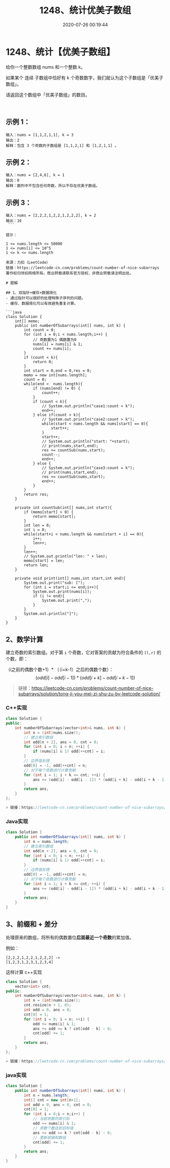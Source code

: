 ﻿---
title: 1248、统计优美子数组
categories:
- leetcode
tags:
  - null
date: 2020-07-26 00:19:44
---

# 1248、统计【优美子数组】
给你一个整数数组 nums 和一个整数 k。

如果某个 连续 子数组中恰好有 k 个奇数数字，我们就认为这个子数组是「优美子数组」。

请返回这个数组中「优美子数组」的数目。

 

## 示例 1：
```
输入：nums = [1,1,2,1,1], k = 3
输出：2
解释：包含 3 个奇数的子数组是 [1,1,2,1] 和 [1,2,1,1] 。
```
## 示例 2：
```
输入：nums = [2,4,6], k = 1
输出：0
解释：数列中不包含任何奇数，所以不存在优美子数组。
```
## 示例 3：
```
输入：nums = [2,2,2,1,2,2,1,2,2,2], k = 2
输出：16
 ```

提示：

1 <= nums.length <= 50000
1 <= nums[i] <= 10^5
1 <= k <= nums.length

来源：力扣（LeetCode）
链接：https://leetcode-cn.com/problems/count-number-of-nice-subarrays
著作权归领扣网络所有。商业转载请联系官方授权，非商业转载请注明出处。

# 题解

## 1、双指针+缓存+数据简化
- 通过指针可以很好的处理特殊子序列的问题。
- 缓存、数据简化可以有效避免重复计算。

```java
class Solution {
    int[] memo;
    public int numberOfSubarrays(int[] nums, int k) {
        int count = 0;
        for (int i = 0;i < nums.length;i++) {
            // 奇数置为1 偶数置为0
            nums[i] = nums[i] & 1;
            count += nums[i];
        }
        if (count < k){
            return 0;
        }
        int start = 0,end = 0,res = 0;
        memo = new int[nums.length];
        count = 0;
        while(end <  nums.length){
            if (nums[end] != 0) {
                count++;
            }
            if (count < k){
                // System.out.println("case1:count < k");
                end++;
            } else if(count > k){
                // System.out.println("case2:count > k");
                while(start < nums.length && nums[start] == 0){
                    start++;
                }
                start++;
                // System.out.println("start: "+start);
                // print(nums,start,end);
                res += countSub(nums,start);
                count--;
                end++;
            } else {
                // System.out.println("case3:count = k");
                // print(nums,start,end);
                res += countSub(nums,start);
                end++;
            }
        }
        return res;
    }

    private int countSub(int[] nums,int start){
        if (memo[start] > 0) {
            return memo[start];
        }
        int len = 0;
        int i = 0;
        while(start+i < nums.length && nums[start + i] == 0){
            i++;
            len++;
        }
        len++;
        // System.out.println("len: " + len);
        memo[start] = len;
        return len;
    }
    
    private void print(int[] nums,int start,int end){
        System.out.print("sub: [");
        for (int i = start;i <= end;i++){
            System.out.print(nums[i]);
            if (i != end){
                System.out.print(",");
            }
        }
        System.out.println("]");
    }
}
```
## 2、数学计算
建立奇数的索引数组。对于第 `i` 个奇数，它对答案的贡献为符合条件的 `[l,r]` 的个数，即：

（i之前的偶数个数+1）* （（i+k-1）之后的偶数个数）：
$$(\textit{odd}[i] - \textit{odd}[i - 1]) * (\textit{odd}[i + k] - \textit{odd}[i + k - 1])$$


> 链接：https://leetcode-cn.com/problems/count-number-of-nice-subarrays/solution/tong-ji-you-mei-zi-shu-zu-by-leetcode-solution/

### C++实现
```cpp
class Solution {
public:
    int numberOfSubarrays(vector<int>& nums, int k) {
        int n = (int)nums.size();
        // 建立索引数组
        int odd[n + 2], ans = 0, cnt = 0;
        for (int i = 0; i < n; ++i) {
            if (nums[i] & 1) odd[++cnt] = i;
        }
        // 边界值处理
        odd[0] = -1, odd[++cnt] = n;
        // 对于每个奇数进行计算贡献
        for (int i = 1; i + k <= cnt; ++i) {
            ans += (odd[i] - odd[i - 1]) * (odd[i + k] - odd[i + k - 1]); 
        }
        return ans;
    }
};

> 链接：https://leetcode-cn.com/problems/count-number-of-nice-subarrays/solution/tong-ji-you-mei-zi-shu-zu-by-leetcode-solution/
```
### Java实现
```java
class Solution {
    public int numberOfSubarrays(int[] nums, int k) {
        int n = nums.length;
        // 建立索引数组
        int odd[n + 2], ans = 0, cnt = 0;
        for (int i = 0; i < n; ++i) {
            if (nums[i] & 1) odd[++cnt] = i;
        }
        // 边界值处理
        odd[0] = -1, odd[++cnt] = n;
        // 对于每个奇数进行计算贡献
        for (int i = 1; i + k <= cnt; ++i) {
            ans += (odd[i] - odd[i - 1]) * (odd[i + k] - odd[i + k - 1]);
        }
        return ans;
    }
}
```
## 3、前缀和 + 差分
处理原来的数组，将所有的偶数置位**后面最近一个奇数**的累加值。

例如：
```
[2,2,2,1,2,2,1,2,2,2] -> 
[1,2,3,1,2,3,1,2,3,4]
```
这样计算
c++实现
```cpp
class Solution {
    vector<int> cnt;
public:
    int numberOfSubarrays(vector<int>& nums, int k) {
        int n = (int)nums.size();
        cnt.resize(n + 1, 0);
        int odd = 0, ans = 0;
        cnt[0] = 1;
        for (int i = 0; i < n; ++i) {
            odd += nums[i] & 1;
            ans += odd >= k ? cnt[odd - k] : 0;
            cnt[odd] += 1;
        }
        return ans;
    }
};

> 链接：https://leetcode-cn.com/problems/count-number-of-nice-subarrays/solution/tong-ji-you-mei-zi-shu-zu-by-leetcode-solution/
```
### java实现
```java
class Solution {
    public int numberOfSubarrays(int[] nums, int k) {
        int n = nums.length;
        int[] cnt = new int[n+1];
        int odd = 0, ans = 0, cnt = 0;
        cnt[0] = 1;
        for (int i = 0;i < n;i++) {
            // 当前奇数的索引标
            odd += nums[i] & 1;
            // 奇数个数达到目标值
            ans += odd >= k ? cnt[odd - k] : 0;
            // 更新前缀和数组
            cnt[odd] += 1;
        }
        return ans;
    }
}
```

